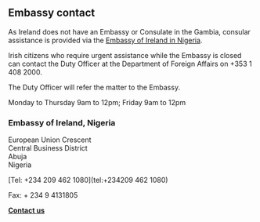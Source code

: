 ## Embassy contact

As Ireland does not have an Embassy or Consulate in the Gambia, consular assistance is provided via the [Embassy of Ireland in Nigeria](https://www.ireland.ie/en/nigeria/abuja/).

Irish citizens who require urgent assistance while the Embassy is closed can contact the Duty Officer at the Department of Foreign Affairs on +353 1 408 2000.

The Duty Officer will refer the matter to the Embassy.

Monday to Thursday 9am to 12pm; Friday 9am to 12pm

### Embassy of Ireland, Nigeria

European Union Crescent   
Central Business District   
Abuja   
Nigeria

[Tel: +234 209 462 1080](tel:+234209 462 1080)

Fax: + 234 9 4131805

[**Contact us**](/en/nigeria/abuja/contact/)